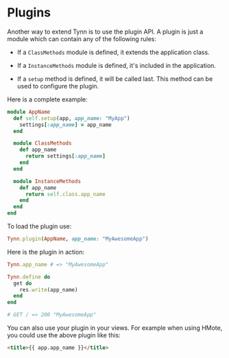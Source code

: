 # Plugins

Another way to extend Tynn is to use the plugin API. A plugin is just a
module which can contain any of the following rules:

- If a `ClassMethods` module is defined, it extends the application class.

- If a `InstanceMethods` module is defined, it's included in the application.

- If a `setup` method is defined, it will be called last. This method can
  be used to configure the plugin.

Here is a complete example:

```ruby
module AppName
  def self.setup(app, app_name: "MyApp")
    settings[:app_name] = app_name
  end

  module ClassMethods
    def app_name
      return settings[:app_name]
    end
  end

  module InstanceMethods
    def app_name
      return self.class.app_name
    end
  end
end
```

To load the plugin use:

```ruby
Tynn.plugin(AppName, app_name: "MyAwesomeApp")
```

Here is the plugin in action:

```ruby
Tynn.app_name # => "MyAwesomeApp"

Tynn.define do
  get do
    res.write(app_name)
  end
end

# GET / => 200 "MyAwesomeApp"
```

You can also use your plugin in your views. For example when using HMote,
you could use the above plugin like this:

```html
<title>{{ app.app_name }}</title>
```

[plugin]: /api/Tynn.html#method-c-plugin

